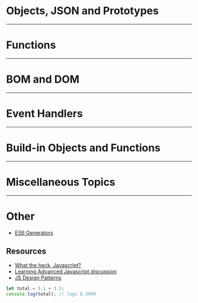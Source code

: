 
# Objects, JSON and Prototypes


---
# Functions


---
# BOM and DOM


---
# Event Handlers


---
# Build-in Objects and Functions


---
# Miscellaneous Topics



---
# Other
- [ES6 Generators](https://davidwalsh.name/es6-generators)

## Resources
- [What the heck, Javascript?](https://gist.github.com/brettinternet/acb72b414d5434fd97d0c3de89fac501)
- [Learning Advanced Javascript discussion](https://news.ycombinator.com/item?id=13149635)
- [JS Design Patterns](https://addyosmani.com/resources/essentialjsdesignpatterns/book/)

```javascript
let total = 5.1 + 3.3;
console.log(total); // logs 8.3999
```

